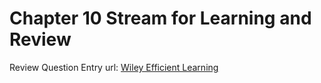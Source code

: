 # Chapter 10 Stream for Learning and Review

Review Question Entry url: [Wiley Efficient Learning](https://login.admission-tests.wiley.com/wel/login)
